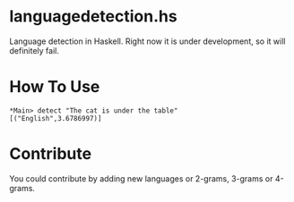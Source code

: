 languagedetection.hs
====================

Language detection in Haskell. Right now it is under development, so it will definitely fail.


How To Use
==========

    *Main> detect "The cat is under the table"
    [("English",3.6786997)]


Contribute
==========
You could contribute by adding new languages or 2-grams, 3-grams or 4-grams.
